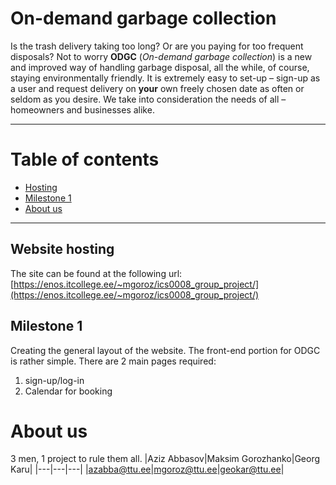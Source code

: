 # On-demand garbage collection

Is the trash delivery taking too long? Or are you paying for too frequent disposals? Not to worry __ODGC__ (_On-demand garbage collection_) is a new and improved way of handling garbage disposal, all the while, of course, staying environmentally friendly. It is extremely easy to set-up – sign-up as a user and request delivery on __your__ own freely chosen date as often or seldom as you desire. We take into consideration the needs of all – homeowners and businesses alike.

---
# Table of contents

- [Hosting](#website-hosting)
- [Milestone 1](#milestone-1)
- [About us](#about-us)

---
## Website hosting

The site can be found at the following url: [https://enos.itcollege.ee/~mgoroz/ics0008_group_project/](https://enos.itcollege.ee/~mgoroz/ics0008_group_project/)
## Milestone 1

Creating the general layout of the website. The front-end portion for ODGC is rather simple. There are 2 main pages required: 
1. sign-up/log-in
2. Calendar for booking

# About us

3 men, 1 project to rule them all.
|Aziz Abbasov|Maksim Gorozhanko|Georg Karu|
|---|---|---|
|azabba@ttu.ee|mgoroz@ttu.ee|geokar@ttu.ee|
